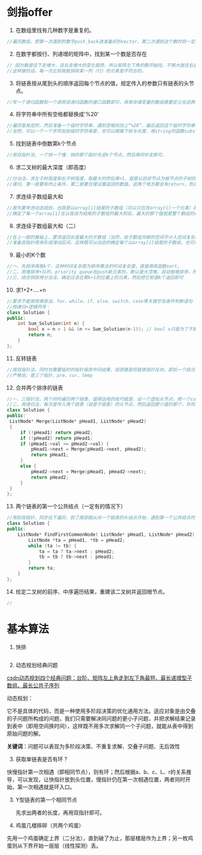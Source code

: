 # 剑指offer 

1. 在数组里找有几种数字是重复的。

```c++
//遍历数组，把第一次遇到的数字push_back进准备好的vector，第二次遇到这个数时则一定会在这个准备好的vector中找到这个数。
```

2. 在数字都按行、列递增的矩阵中，找到某一个数是否存在

```c++
// 因为数是往下走增大，往右走增大的变化趋势，所以矩阵左下角的数开始找，不够大就往右走，不够小就往上走。
//这样做的话，每一次比较就能排除某一列（行）的元素是不符合的。
```

3. 将链表按从尾到头的顺序返回每个节点的值，规定传入的参数只有链表的头节点。

```c++
//写一个递归函数和一个调用该递归函数的接口函数即可，用来存储变量的数组需要定义在这两个函数之外。
```

4. 将字符串中所有空格都替换成'%20'

```c++
//遍历是肯定的，然后准备一个临时字符串，遇到空格则加上“%20”，最后返回这个临时字符串string类型
//当然，可以一个一个字符加到临时字符串里，也可以根据下标与长度，用string的函数substr复制子串一块一块加进去
```

5. 找到链表中倒数第k个节点

```c++
//用双指针法，一个快一个慢，快的那个指针先走k个节点，然后再同步走即可。
```

6. 求二叉树的最大深度（即高度）

```c++
//分治法，求左子树高度和右子树高度，取最大的然后再+1，就是以目前节点为根节点的子树的高度。
//递归，第一是要有终止条件，第二是要合理设置返回的数值。这两个地方都会有return，而且返回的数是有一定关系的。
```

7. 求连续子数组最大和

```c++
//首先要考虑动态规划，也就是以array[i]结尾的子数组（可以只包含array[i]一个元素）的和，是通过以array[i-1]结尾的子数组的和来确定的。是array[i]+前面的子数组（以array[i-1]）的和更大，还是array[i]自成一组的和更大，取最大的值作为以array[i]结尾的子数组的和。
//确定了每一个array[i]在以各自为结尾的子数组的最大和后，最大的那个值就是整个数组的最大值。
```

8. 求连续子数组最大和（二）

```c++
//在上一题的基础上，要求返回长度最大的子数组（当然，给子数组开辟的空间不计入空间复杂度）
//准备双指针用来形成滑动区间，这样既可以动态的确定每个以array[i]结尾的子数组，也可以很好的保存中间遇到的最长的且和最大的子数组（保存左右边界的下标）。当然要想好判断条件再去做状态转移赋值。
```

9. 最小的K个数

```c++
//一、先排序再取k个，这种时间复杂度为排序算法的时间复杂度，直接用库函数sort。
//二、用堆排序+队列，priority_queue在push新元素时，默认是大顶堆，自动按堆排序，所以只需要和pq.top()比较决定是否pop且push进行元素更新，从而留下最小的k个元素。priority_queue<int, vector<int>, greater<int> > c;  //这样就是小顶堆
//三、结合快排用分治法，确定应该在第k+1的位置上的元素，然后把它前面k个返回即可
```

10. 求1+2+....+n

```c++
//要求不能使用乘除法、for、while、if、else、switch、case等关键字及条件判断语句（A?B:C）。
//用递归+逻辑符号：
class Solution {
public:
    int Sum_Solution(int n) {
        bool x = n > 1 && (n += Sum_Solution(n-1)); // bool x只是为了不报错
        return n;
    }
};
```

11. 反转链表

```c++
//用双指针法，同时也需要临时的指针保存中间结果，但思路是将链表指针反向，即后一个结点指向前一个节点。
//严格说，是三个指针，pre、cur、temp
```

12. 合并两个排序的链表

```c++
//一、三指针法，两个同时遍历两个链表，值得运用的技巧就是，设一个虚拟头节点，用一个cur指针先指向虚拟头节点，然后其next每次指向更小的值的，每加入一个元素并将指针后移做一次更新，直到某个链表到尾部。循环结束再指向未遍历完的剩余链表头一个节点。然后返回这个虚拟头节点的next。
//二、用递归法，每次是传入两个链表（说是子链表）的头节点，然后返回更小值的那个，并将其next指向下次递归返回的节点。
class Solution {
public:
 ListNode* Merge(ListNode* pHead1, ListNode* pHead2)
 {
     if (!pHead1) return pHead2;
     if (!pHead2) return pHead1;
     if (pHead1->val <= pHead2->val) {
         pHead1->next = Merge(pHead1->next, pHead2);
         return pHead1;
     }
     else {
         pHead2->next = Merge(pHead1, pHead2->next);
         return pHead2;
     }
 }
};
```

13. 两个链表的第一个公共结点（一定有的情况下）

```c++
//用到双指针，同步往下遍历，到了尾部就从另一个链表的头结点开始，遇到第一个公共结点时，两个指针走的路程一定是m+n（即两个链表的长度和）
class Solution {
public:
    ListNode* FindFirstCommonNode( ListNode* pHead1, ListNode* pHead2) {
        ListNode *ta = pHead1, *tb = pHead2;
        while (ta != tb) {
            ta = ta ? ta->next : pHead2;
            tb = tb ? tb->next : pHead1;
        }
        return ta;
    }
};
```

14. 给定二叉树的前序、中序遍历结果，重建该二叉树并返回根节点。

```c++
//
```



# 基本算法

1. 快排

```c++
```

2. 动态规划经典问题

[csdn动态规划四个经典问题：台阶、矩阵左上角走到左下角最短、最长递增型子数组、最长公共子序列](https://blog.csdn.net/weixin_42182348/article/details/90814032?spm=1001.2101.3001.6650.3&utm_medium=distribute.pc_relevant.none-task-blog-2%7Edefault%7ECTRLIST%7ERate-3.pc_relevant_paycolumn_v3&depth_1-utm_source=distribute.pc_relevant.none-task-blog-2%7Edefault%7ECTRLIST%7ERate-3.pc_relevant_paycolumn_v3&utm_relevant_index=4)

动态规划：

它不是具体的代码，而是一种使用多阶段决策的优化通用方法。适应对象是由交叠的子问题所构成的问题，我们只需要解决同问题的更小子问题，并把求解结果记录到表中（即用空间换时间），这样既不用多次求解同一个子问题，就能从表中得到原始问题的解。

**关键词**：问题可以表现为多阶段决策、不重复求解、交叠子问题、无后效性 

3. 获取单链表是否有环？

快慢指针第一次相遇（即相同节点），则有环；然后根据a、b、c、L、r的关系推导，可以发现，让快指针放到头位置，慢指针仍在第一次相遇位置，两者同时开始，第一次相遇就是环入口。

3. Y型链表的第一个相同节点

   先求出两者的长度，再用双指针即可。

4. 鸡蛋几楼摔碎（共两个鸡蛋）

先用一个鸡蛋确定上界（二分法），直到破了为止，那层楼层作为上界；另一枚鸡蛋则从下界开始一层层（线性探测）丢。

